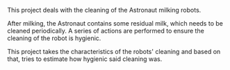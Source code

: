 
This project deals with the cleaning of the Astronaut milking robots.

After milking, the Astronaut contains some residual milk, which needs to be cleaned periodically. A series of actions are performed to ensure the cleaning of the robot is hygienic.

This project takes the characteristics of the robots' cleaning and based on that, tries to estimate how hygienic said cleaning was.
